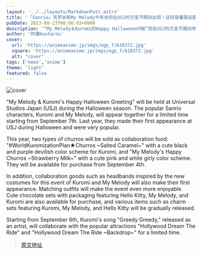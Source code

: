 ```yaml
---
layout: '../../layouts/MarkdownPost.astro'
title: '「Sanrio」克罗米和My Melody今年也将在USJ的万圣节期间出现！还将穿着限定服装进行问候'
pubDate: 2023-08-23T08:00:03+0900
description: '“My Melody＆Kuromi的Happy Halloween问候”将在USJ的万圣节期间举行。这是由Sanrio的人气角色“Kuromi”与“My Melody”一起期限出现，将于9月7日开始。'
author: '仲瀬Koutarou'
cover:
  url: 'https://animeanime.jp/imgs/ogp_f/610372.jpg'
  square: 'https://animeanime.jp/imgs/ogp_f/610372.jpg'
  alt: "cover"
tags: ['news','anime']
theme: 'light'
featured: false
---
```

![cover](https://animeanime.jp/imgs/ogp_f/610372.jpg)

"My Melody & Kuromi's Happy Halloween Greeting" will be held at Universal Studios Japan (USJ) during the Halloween season. The popular Sanrio characters, Kuromi and My Melody, will appear together for a limited time starting from September 7th. Last year, they made their first appearance at USJ during Halloween and were very popular.

This year, two types of churros will be sold as collaboration food: "#WorldKuromizationPlan★Churros ~Salted Caramel~" with a cute black and purple devilish color scheme for Kuromi, and "My Melody's Happy Churros ~Strawberry Milk~" with a cute pink and white girly color scheme. They will be available for purchase from September 4th.

In addition, collaboration goods such as headbands inspired by the new costumes for this event of Kuromi and My Melody will also make their first appearance. Matching outfits will make the event even more enjoyable. Cute chocolate sets with packaging featuring Hello Kitty, My Melody, and Kuromi are also available for purchase, and various items such as charm sets featuring Kuromi, My Melody, and Hello Kitty will be gradually released.

Starting from September 6th, Kuromi's song "Greedy Greedy," released as an artist, will collaborate with the popular attractions "Hollywood Dream The Ride" and "Hollywood Dream The Ride ~Backdrop~" for a limited time.

>[原文地址](https://animeanime.jp/article/2023/08/23/79438.html)  